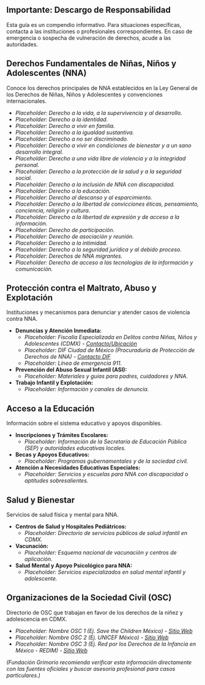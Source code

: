 
## **Importante: Descargo de Responsabilidad**
Esta guía es un compendio informativo. Para situaciones específicas, contacta a las instituciones o profesionales correspondientes. En caso de emergencia o sospecha de vulneración de derechos, acude a las autoridades.

## Derechos Fundamentales de Niñas, Niños y Adolescentes (NNA)
Conoce los derechos principales de NNA establecidos en la Ley General de los Derechos de Niñas, Niños y Adolescentes y convenciones internacionales.
- _Placeholder: Derecho a la vida, a la supervivencia y al desarrollo._
- _Placeholder: Derecho a la identidad._
- _Placeholder: Derecho a vivir en familia._
- _Placeholder: Derecho a la igualdad sustantiva._
- _Placeholder: Derecho a no ser discriminado._
- _Placeholder: Derecho a vivir en condiciones de bienestar y a un sano desarrollo integral._
- _Placeholder: Derecho a una vida libre de violencia y a la integridad personal._
- _Placeholder: Derecho a la protección de la salud y a la seguridad social._
- _Placeholder: Derecho a la inclusión de NNA con discapacidad._
- _Placeholder: Derecho a la educación._
- _Placeholder: Derecho al descanso y al esparcimiento._
- _Placeholder: Derecho a la libertad de convicciones éticas, pensamiento, conciencia, religión y cultura._
- _Placeholder: Derecho a la libertad de expresión y de acceso a la información._
- _Placeholder: Derecho de participación._
- _Placeholder: Derecho de asociación y reunión._
- _Placeholder: Derecho a la intimidad._
- _Placeholder: Derecho a la seguridad jurídica y al debido proceso._
- _Placeholder: Derechos de NNA migrantes._
- _Placeholder: Derecho de acceso a las tecnologías de la información y comunicación._

## Protección contra el Maltrato, Abuso y Explotación
Instituciones y mecanismos para denunciar y atender casos de violencia contra NNA.
- **Denuncias y Atención Inmediata:**
  - _Placeholder: Fiscalía Especializada en Delitos contra Niñas, Niños y Adolescentes (CDMX) - [Contacto/Ubicación](URL_FISCALIA_NNA)_
  - _Placeholder: DIF Ciudad de México (Procuraduría de Protección de Derechos de NNA) - [Contacto DIF](URL_DIF_NNA_CDMX)_
  - _Placeholder: Línea de emergencia 911._
- **Prevención del Abuso Sexual Infantil (ASI):**
  - _Placeholder: Materiales y guías para padres, cuidadores y NNA._
- **Trabajo Infantil y Explotación:**
  - _Placeholder: Información y canales de denuncia._

## Acceso a la Educación
Información sobre el sistema educativo y apoyos disponibles.
- **Inscripciones y Trámites Escolares:**
  - _Placeholder: Información de la Secretaría de Educación Pública (SEP) y autoridades educativas locales._
- **Becas y Apoyos Educativos:**
  - _Placeholder: Programas gubernamentales y de la sociedad civil._
- **Atención a Necesidades Educativas Especiales:**
  - _Placeholder: Servicios y escuelas para NNA con discapacidad o aptitudes sobresalientes._

## Salud y Bienestar
Servicios de salud física y mental para NNA.
- **Centros de Salud y Hospitales Pediátricos:**
  - _Placeholder: Directorio de servicios públicos de salud infantil en CDMX._
- **Vacunación:**
  - _Placeholder: Esquema nacional de vacunación y centros de aplicación._
- **Salud Mental y Apoyo Psicológico para NNA:**
  - _Placeholder: Servicios especializados en salud mental infantil y adolescente._

## Organizaciones de la Sociedad Civil (OSC)
Directorio de OSC que trabajan en favor de los derechos de la niñez y adolescencia en CDMX.
- _Placeholder: Nombre OSC 1 (Ej. Save the Children México) - [Sitio Web](URL_OSC1)_
- _Placeholder: Nombre OSC 2 (Ej. UNICEF México) - [Sitio Web](URL_OSC2)_
- _Placeholder: Nombre OSC 3 (Ej. Red por los Derechos de la Infancia en México - REDIM) - [Sitio Web](URL_OSC3)_

*(Fundación Grimorio recomienda verificar esta información directamente con las fuentes oficiales y buscar asesoría profesional para casos particulares.)*
